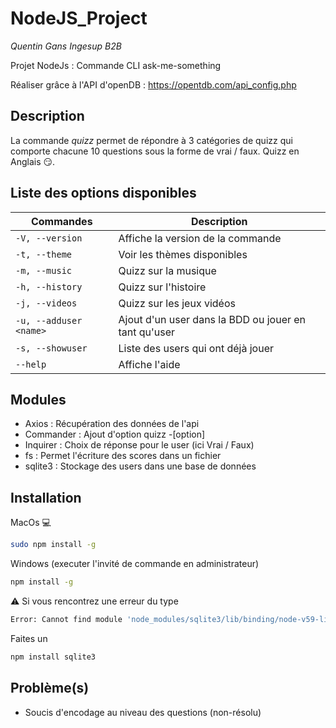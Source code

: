 # NodeJS_Project

_Quentin Gans Ingesup B2B_

Projet NodeJs : Commande CLI ask-me-something

Réaliser grâce à l'API d'openDB : https://opentdb.com/api_config.php

## Description

La commande _quizz_ permet de répondre à 3 catégories de quizz qui comporte chacune 10 questions sous la forme de vrai / faux.
Quizz en Anglais 😏.

## Liste des options disponibles

| Commandes                      | Description|
| ---                            | ---|
| `-V, --version`                | Affiche la version de la commande|
| `-t, --theme`                  | Voir les thèmes disponibles|
| `-m, --music`                  | Quizz sur la musique|
| `-h, --history`                | Quizz sur l'histoire|
| `-j, --videos`                 | Quizz sur les jeux vidéos|
| `-u, --adduser <name>`         | Ajout d'un user dans la BDD ou jouer en tant qu'user|
| `-s, --showuser`               | Liste des users qui ont déjà jouer|
| `--help`                       | Affiche l'aide|

## Modules 

- Axios : Récupération des données de l'api
- Commander : Ajout d'option quizz -[option]
- Inquirer :  Choix de réponse pour le user (ici Vrai / Faux)
- fs : Permet l'écriture des scores dans un fichier
- sqlite3 : Stockage des users dans une base de données

## Installation 

MacOs 💻
```sh
sudo npm install -g
```
Windows (executer l'invité de commande en administrateur)
```sh
npm install -g
```
⚠️ Si vous rencontrez une erreur du type 
```sh
Error: Cannot find module 'node_modules/sqlite3/lib/binding/node-v59-linux-x64/node_sqlite3.node'
```
Faites un 
```sh
npm install sqlite3
```

## Problème(s)

- Soucis d'encodage au niveau des questions (non-résolu)
